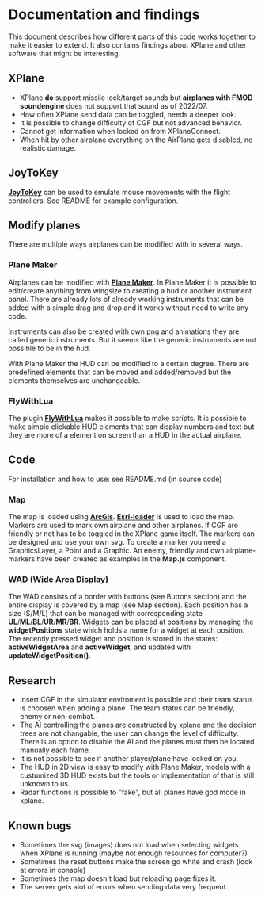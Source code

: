 # Documentation and findings
This document describes how different parts of this code works together to make it easier to extend.
It also contains findings about XPlane and other software that might be interesting.

## XPlane
- XPlane **do** support missile lock/target sounds but **airplanes with FMOD soundengine** does not support that sound as of 2022/07.
- How often XPlane send data can be toggled, needs a deeper look.
- It is possible to change difficulty of CGF but not advanced behavior.
- Cannot get information when locked on from XPlaneConnect.
- When hit by other airplane everything on the AirPlane gets disabled, no realistic damage.

## JoyToKey
**[JoyToKey](https://joytokey.net/en/)** can be used to emulate mouse movements with the flight controllers.
See README for example configuration.

## Modify planes
There are multiple ways airplanes can be modified with in several ways.

### Plane Maker
Airplanes can be modified with **[Plane Maker](https://developer.x-plane.com/manuals/planemaker/)**. In Plane Maker it is possible to
edit/create anything from wingsize to creating a hud or another instrument panel. There are already lots of already working instruments
that can be added with a simple drag and drop and it works without need to write any code.

Instruments can also be created with own png and animations they are called generic instruments. But it seems like the generic instruments are not possible to be in the hud.

With Plane Maker the HUD can be modified to a certain degree. There are predefined elements
that can be moved and added/removed but the elements themselves are unchangeable.

### FlyWithLua
The plugin **[FlyWithLua](https://github.com/X-Friese/FlyWithLua)** makes it possible to make scripts. It is possible to make simple clickable HUD elements that can display numbers and text but they are more of a element on screen than a HUD in the actual airplane.

## Code
For installation and how to use: see README.md (in source code) 

### Map
The map is loaded using **[ArcGis](https://developers.arcgis.com/javascript/latest/api-reference/)**. **[Esri-loader](https://github.com/Esri/esri-loader)** is used to load the map. Markers are used to mark own
airplane and other airplanes. If CGF are friendly or not has to be toggled in the XPlane game itself.
The markers can be designed and use your own svg.
To create a marker you need a GraphicsLayer, a Point and a Graphic.
An enemy, friendly and own airplane-markers have been created as examples in the **Map.js** component.

### WAD (Wide Area Display)
The WAD consists of a border with buttons (see Buttons section) and the entire display is covered by a map (see Map section).
Each position has a size (S/M/L) that can be managed with corresponding state **UL**/**ML**/**BL**/**UR**/**MR**/**BR**.
Widgets can be placed at positions by managing the **widgetPositions** state which holds a name for a widget at each position.
The recently pressed widget and position is stored in the states: **activeWidgetArea** and **activeWidget**, and updated with
**updateWidgetPosition()**.

## Research
- Insert CGF in the simulator enviroment is possible and their team status is choosen when adding a plane. The team status can be friendly, enemy or non-combat.
- The AI controlling the planes are constructed by xplane and the decision trees are not changable, the user can change the level of difficulty. There is an option to disable the AI and the planes must then be located manually each frame.
- It is not possible to see if another player/plane have locked on you.
- The HUD in 2D view is easy to modify with Plane Maker, models with a custumized 3D HUD exists but the tools or implementation of that is still unknown to us.
- Radar functions is possible to "fake", but all planes have god mode in xplane.

## Known bugs
- Sometimes the svg (images) does not load when selecting widgets when XPlane is running (maybe not enough resources for computer?)
- Sometimes the reset buttons make the screen go white and crash (look at errors in console)
- Sometimes the map doesn't load but reloading page fixes it.
- The server gets alot of errors when sending data very frequent.